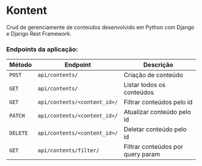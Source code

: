 # Kontent
Crud de gerenciamente de conteúdos desenvolvido em Python com Django e Django Rest Framework.


### Endpoints da aplicação:
| Método | Endpoint | Descrição |
|---|---|---|
| `POST` | `api/contents/` |Criação de conteúdo | 
| `GET` | `api/contents/` |Listar todos os conteúdos|
| `GET` | `api/contents/<content_id>/` | Filtrar conteúdos pelo id | 
| `PATCH` | `api/contents/<content_id>/` | Atualizar conteúdo pelo id | 
| `DELETE` | `api/contents/<content_id>/` | Deletar conteúdo pelo id |
| `GET` | `api/contents/filter/` | Filtrar conteúdos por query param | 
